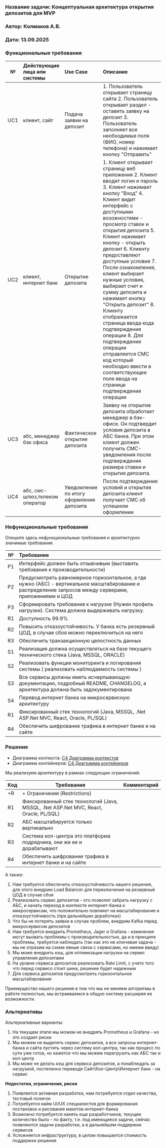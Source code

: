 ### **Название задачи: Концептуальная архитектура открытия депозитов для MVP**

### **Автор: Колмаков А.В.**

### **Дата: 13.09.2025**

### **Функциональные требования**


| **№** | **Действующие лица или системы** | **Use Case**                                                                 | **Описание**                                                                                                                                                                                                                                                                                                                                                                                                                                                                                                                                                                                                                                                                                                                                                                                                                                                                                                                                                                                                                                                                                                                                           |
| :------: | :---------------------------------------------------------- | :----------------------------------------------------------------------------- | :--------------------------------------------------------------------------------------------------------------------------------------------------------------------------------------------------------------------------------------------------------------------------------------------------------------------------------------------------------------------------------------------------------------------------------------------------------------------------------------------------------------------------------------------------------------------------------------------------------------------------------------------------------------------------------------------------------------------------------------------------------------------------------------------------------------------------------------------------------------------------------------------------------------------------------------------------------------------------------------------------------------------------------------------------------------------------------------------------------------------------------------------------------------- |
|  UC1  | клиент, сайт                                    | Подача заявки на депозит                                | 1. Пользователь открывает страницу сайта 2. Пользователь открывает раздел - оставить заявку на депозит 3. Пользователь заполняет все необходимые поля (ФИО, номер телефона) и нажимает кнопку "Отправить"                                                                                                                                                                                                                                                                                                                                                                                                                                                                                                                                                                                                                                                                                                                                                                                   |
|  UC2  | клиент, интернет банк                   | Открытие депозита                                            | 1. Клиент открывает страницу веб приложения 2. Клиент вводит логин и пароль 3. Клиент нажимает кнопку "Вход" 4. Клиент видит интерфейс с доступными возожностями - просмотр ставок и открытия депозита 5. Клиент нажимает кнопку - открыть депозит 6. Клиенту предоставляют доступные условия 7. После ознакомления, клиент выбирает нужные условия, выбирает счет и сумму депозита и нажимает кнопку "Открыть депозит" 8. Клиенту отображается страница ввода кода подтверждения операции 8. Для подтверждения операции отправляется СМС код который необходио ввести в соответствующее поле ввода на странице подтверждения операции |
|  UC3  | абс, менеджер бэк офиса                | Фактическое открытие депозита                     | Заявку на открытие депозита обработает менеджер в бэк-офисе. Он подтвердит условия депозита в АБС банка. При этом клиент должен получить СМС-уведомления после подтверждения размера ставки и открытия депозита.                                                                                                                                                                                                                                                                                                                                                                                                                                                                                                                                                                                                                                                                                                                                                               |
|  UC4  | абс, смс-шлюз,телеком оператор   | Уведомление по итогу оформления депозита | После подтверждения условий и открытия депозита клиент получает СМС об успешном оформлении                                                                                                                                                                                                                                                                                                                                                                                                                                                                                                                                                                                                                                                                                                                                                                                                                                                                                                                                                                                      |

### <a name="_u8xz25hbrgql"></a>**Нефункциональные требования**

Опишите здесь нефункциональные требования и архитектурно значимые требования.


| **№** | **Требование**                                                                                                                                                                                                                                                                 |
| :------: | :----------------------------------------------------------------------------------------------------------------------------------------------------------------------------------------------------------------------------------------------------------------------------------------- |
|   P1   | Интерфейс должен быть отзывчивым (выставить требования к производительности)                                                                                                                                          |
|   P2   | Предусмотреть равномерное горизонтальное, а где нужно (АБС) - вертикальное масштабирование и распределение запросов между серверами, приложениями и ЦОД |
|   P3   | Сформировать требования к нагрузке (Нужен профиль нагрузки). Система должна выдерживать нагрузку.                                                                                                     |
|   R1   | Доступность 99.9%                                                                                                                                                                                                                                                             |
|   R2   | Повысить отказоустойчивость. У банка есть резервный ЦОД, в случае сбоя можно переключиться на него                                                                                                    |
|   R3   | Обеспечить транзакционную целостность данных                                                                                                                                                                                                    |
|   S1   | Реализация должна осуществляться на базе текущего технического стека (Java, MSSQL, ORACLE)                                                                                                                                  |
|   S2   | Реализовать функции мониторинга и логирования системы ( реализовать наблюдаемость системы )                                                                                                               |
|   S3   | Все сервисы должны иметь исчерпывающую документацию, подробный README, CHANGELOG, а архитектура должна быть задокументирована                                                              |
|   S4   | Перевод интернет банка на микросервисную архитектуру                                                                                                                                                                                      |
|   R1   | Фиксированный стек технологий (Java, MSSQL, .Net ASP.Net MVC, React, Oracle, PL/SQL)                                                                                                                                                                          |
|   R4   | Обеспечить шифрование трафика в интернет банке и на сайте                                                                                                                                                                               |

### <a name="_qmphm5d6rvi3"></a>**Решение**

- Диаграмма контекста: [C4 Диаграмма контекстов](./context_c4_diagram.puml)
- Диаграмма контейнеров: [С4 Диаграмма контейнеров](./container_c4_diagram.puml)

Мы реализуем архитектуру в рамках следующих ограничений:


| Код | Требования                                                                                                            | Комментарий |
| :------- | --------------------------------------------------------------------------------------------------------------------------------- | ------------------------ |
| +R     | + Ограничения (Restrictions)                                                                                         |                        |
| R1     | Фиксированный стек технологий (Java, MSSQL, .Net ASP.Net MVC, React, Oracle, PL/SQL)                 |                        |
| R2     | АБС масштабируется только вертикально                                                         |                        |
| R3     | Система кол-центра это платформа подрядчика, они же ее и дорабатывают |                        |
| R4     | Обеспечить шифрование трафика в интернет банке и на сайте                      |                        |

А также:

1. Нам требуется обеспечить отказоустойчивость нашего решения, для этого внедрим Load Balancer для переключения на резервный ЦОД в случае сбоя
2. Реализовать сервис депозитов - это позволит забрать нагрузку с АБС, и начать переход в контексте интернет-банка к микросервисам, что положительно повлияет на масштабирование и отказоустойчивость (при дальнейших доработках)
3. Что бы не потерять заявки в случае проблем, внедрим Kafka перед микросервисом депозитов
4. Нам требуется внедрить Prometheus, Jager и Grafana - изменения могут вызвать проблемы с производительностью, да и в принципе проблемы, требуется наблюдать (так как это не ключевая задача - мы не отразим на схеме явные связи с сервисами, но имеем ввиду)
5. Мы може внедрить кэш, для оптимизации нагрузки на сервис управления депозитами
6. На уровне сервиса депозитов реализовать Rate Limit, с учето того что перед сервисо стоит шина, решение будет надежным
7. Для сервиса депозитов предусмотреть горизонтальное масштабирование

Приемущество нашего решения в том что мы не меняем алгоритмы в работе полностью, мы встраиваемся в общую систему расширяя ее возможности.

### <a name="_bjrr7veeh80c"></a>**Альтернативы**

Альтернативные варианты:

1. На текущем этапе мы можем не внедрять Prometheus и Grafana - но это создает риски
2. Мы можем не выделять сервис депозитов, а все запросы интернет-банка и сайта пустить через систему кол-центра, так как процесс по сути уже готов, но кажется что мы можем перегрузить как АБС так и кол-центр
3. Мы може не делать кэш для сервиса депозитов, а понаблюдать за нагрузкой, постепенно переводя Сайт\Кол-Центр\Интернет банк - на сервис

**Недостатки, ограничения, риски**

1. Появляется активная разработка, нам потребуется отдел качества, тестовый полигон
2. Потребуется найм UI/UX специалистов для формирования постановок и рисования макетов интернет-банка
3. Возможно потребуется нанять еще разработчиков, текущее количество было - по факту, т.е. под имеющиеся задачи, сейчас появляются задачи разработки, а в дальнейшем поддержки сервисов
4. Усложняется инфраструктура, в целом повышается стоимость поддержки решения
